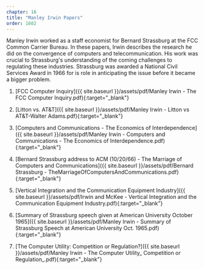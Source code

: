 ```yaml
---
chapter: 16
title: "Manley Irwin Papers"
order: 1602
---
```


Manley Irwin worked as a staff economist for Bernard Strassburg at the FCC Common Carrier Bureau. In these papers, Irwin describes the research he did on the convergence of computers and telecommunication. His work was crucial to Strassburg's understanding of the coming challenges to regulating these industries. Strassburg was awarded a National Civil Services Award in 1966 for is role in anticipating the issue before it became a bigger problem.

1) [FCC Computer Inquiry]({{ site.baseurl }}/assets/pdf/Manley Irwin - The FCC Computer Inquiry.pdf){:target="_blank"}

2) [Litton vs. AT&T]({{ site.baseurl }}/assets/pdf/Manley Irwin - Litton vs AT&T-Walter Adams.pdf){:target="_blank"}

3) [Computers and Communications - The Economics of Interdependence]({{ site.baseurl }}/assets/pdf/Manley Irwin - Computers and Communications - The Economics of Interdependence.pdf){:target="_blank"}

4) [Bernard Strassburg address to ACM (10/20/66) - The Marriage of Computers and Communications]({{ site.baseurl }}/assets/pdf/Bernard Strassburg - TheMarriageOfComputersAndCommunications.pdf){:target="_blank"}

5) [Vertical Integration and the Communication Equipment Industry]({{ site.baseurl }}/assets/pdf/Irwin and McKee - Vertical Integration and the Communication Equipment Industry.pdf){:target="_blank"}

6) [Summary of Strassburg speech given at American University October 1965]({{ site.baseurl }}/assets/pdf/Manley Irwin - Summary of Strassburg Speech at American University Oct. 1965.pdf){:target="_blank"}

7) [The Computer Utility: Competition or Regulation?]({{ site.baseurl }}/assets/pdf/Manley Irwin - The Computer Utility_ Competition or Regulation_.pdf){:target="_blank"}
